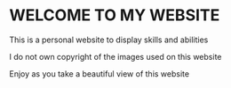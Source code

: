 # WELCOME TO MY WEBSITE
This is a personal website to display skills and abilities

I do not own copyright of the images used on this website

Enjoy as you take a beautiful view of this website